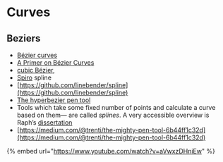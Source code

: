 # Curves

## Beziers

* [Bézier curves](https://en.wikipedia.org/wiki/Bézier_curve)
* [ A Primer on Bézier Curves](https://pomax.github.io/bezierinfo/)
* [cubic Bézier](https://pomax.github.io/bezierinfo/),
* [Spiro](https://github.com/raphlinus/spiro) spline
* [https://github.com/linebender/spline](https://github.com/linebender/spline)
* [The hyperbezier pen tool](https://www.cmyr.net/blog/hyperbezier.html)
* Tools which take some fixed number of points and calculate a curve based on them— are called _splines_. A very accessible overview is Raph’s [dissertation](https://levien.com/phd/thesis.pdf)
* [https://medium.com/@trenti/the-mighty-pen-tool-6b44ff1c32d](https://medium.com/@trenti/the-mighty-pen-tool-6b44ff1c32d)

{% embed url="https://www.youtube.com/watch?v=aVwxzDHniEw" %}



